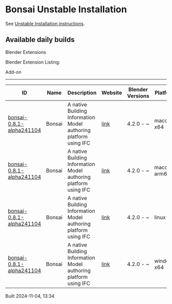 # Bonsai Unstable Installation

See [Unstable Installation instructions](https://docs.bonsaibim.org/guides/development/installation.html#unstable-installation).

## Available daily builds




Blender Extensions


Blender Extension Listing:


Add\-on




---




| ID | Name | Description | Website | Blender Versions | Platforms | Size |
| --- | --- | --- | --- | --- | --- | --- |
| [bonsai\-0\.8\.1\-alpha241104](https://github.com/IfcOpenShell/IfcOpenShell/releases/download/bonsai-0.8.1-alpha2411041329/bonsai_py311-0.8.1-alpha241104-macos-x64.zip?repository=https://raw.githubusercontent.com/IfcOpenShell/bonsai_unstable_repo/main/index.json&blender_version_min=4.2.0&platforms=macos-x64) | Bonsai | A native Building Information Model authoring platform using IFC | [link](https://bonsaibim.org/) | 4\.2\.0 \- \~ | macos\-x64 | 100\.8MB |
| [bonsai\-0\.8\.1\-alpha241104](https://github.com/IfcOpenShell/IfcOpenShell/releases/download/bonsai-0.8.1-alpha2411041329/bonsai_py311-0.8.1-alpha241104-macos-arm64.zip?repository=https://raw.githubusercontent.com/IfcOpenShell/bonsai_unstable_repo/main/index.json&blender_version_min=4.2.0&platforms=macos-arm64) | Bonsai | A native Building Information Model authoring platform using IFC | [link](https://bonsaibim.org/) | 4\.2\.0 \- \~ | macos\-arm64 | 100\.6MB |
| [bonsai\-0\.8\.1\-alpha241104](https://github.com/IfcOpenShell/IfcOpenShell/releases/download/bonsai-0.8.1-alpha2411041329/bonsai_py311-0.8.1-alpha241104-linux-x64.zip?repository=https://raw.githubusercontent.com/IfcOpenShell/bonsai_unstable_repo/main/index.json&blender_version_min=4.2.0&platforms=linux-x64) | Bonsai | A native Building Information Model authoring platform using IFC | [link](https://bonsaibim.org/) | 4\.2\.0 \- \~ | linux\-x64 | 107\.2MB |
| [bonsai\-0\.8\.1\-alpha241104](https://github.com/IfcOpenShell/IfcOpenShell/releases/download/bonsai-0.8.1-alpha2411041329/bonsai_py311-0.8.1-alpha241104-windows-x64.zip?repository=https://raw.githubusercontent.com/IfcOpenShell/bonsai_unstable_repo/main/index.json&blender_version_min=4.2.0&platforms=windows-x64) | Bonsai | A native Building Information Model authoring platform using IFC | [link](https://bonsaibim.org/) | 4\.2\.0 \- \~ | windows\-x64 | 80\.3MB |


Built 2024\-11\-04, 13:34




